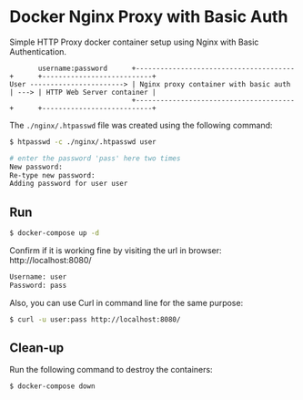 # Docker Nginx Proxy with Basic Auth

Simple HTTP Proxy docker container setup using Nginx with Basic Authentication.

```
       username:password      +---------------------------------------+      +---------------------------+
User -----------------------> | Nginx proxy container with basic auth | ---> | HTTP Web Server container |
                              +---------------------------------------+      +---------------------------+
```

The `./nginx/.htpasswd` file was created using the following command:

```bash
$ htpasswd -c ./nginx/.htpasswd user

# enter the password 'pass' here two times
New password:
Re-type new password:
Adding password for user user
```

## Run

```bash
$ docker-compose up -d
```

Confirm if it is working fine by visiting the url in browser:
http://localhost:8080/

```bash
Username: user
Password: pass
```

Also, you can use Curl in command line for the same purpose:
```bash
$ curl -u user:pass http://localhost:8080/
```

## Clean-up

Run the following command to destroy the containers:
```bash
$ docker-compose down
```
